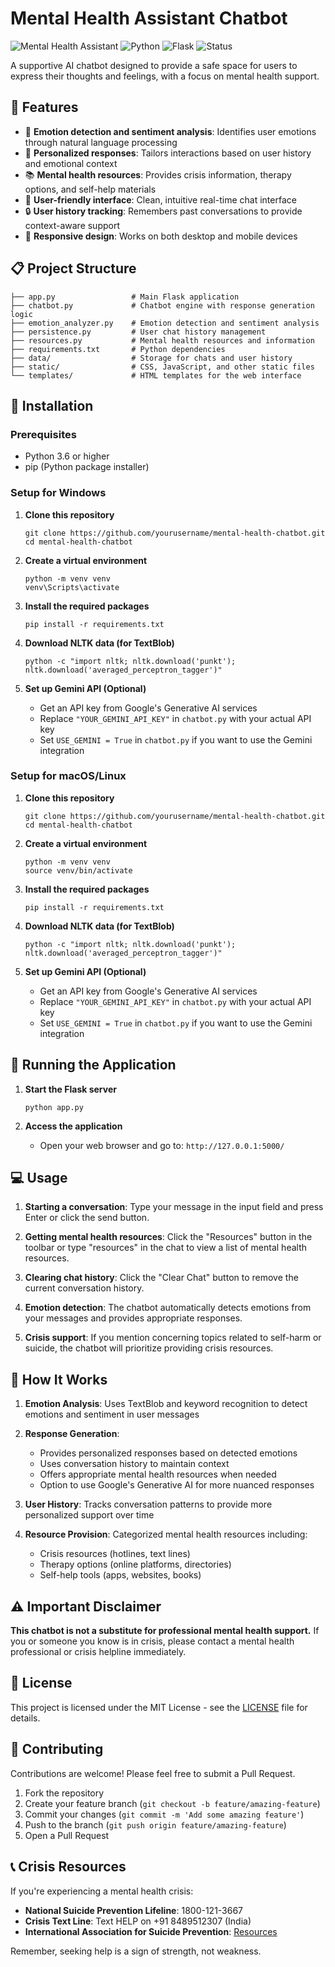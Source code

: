 # Mental Health Assistant Chatbot

![Mental Health Assistant](https://img.shields.io/badge/Mental%20Health-Assistant-brightgreen)
![Python](https://img.shields.io/badge/Python-3.6+-blue)
![Flask](https://img.shields.io/badge/Flask-Web%20App-lightgrey)
![Status](https://img.shields.io/badge/Status-Active-success)

A supportive AI chatbot designed to provide a safe space for users to express their thoughts and feelings, with a focus on mental health support.

## 🌟 Features

- 🧠 **Emotion detection and sentiment analysis**: Identifies user emotions through natural language processing
- 👤 **Personalized responses**: Tailors interactions based on user history and emotional context
- 📚 **Mental health resources**: Provides crisis information, therapy options, and self-help materials
- 💬 **User-friendly interface**: Clean, intuitive real-time chat interface
- 🔒 **User history tracking**: Remembers past conversations to provide context-aware support
- 📱 **Responsive design**: Works on both desktop and mobile devices

## 📋 Project Structure

```
├── app.py                 # Main Flask application
├── chatbot.py             # Chatbot engine with response generation logic
├── emotion_analyzer.py    # Emotion detection and sentiment analysis
├── persistence.py         # User chat history management
├── resources.py           # Mental health resources and information
├── requirements.txt       # Python dependencies
├── data/                  # Storage for chats and user history
├── static/                # CSS, JavaScript, and other static files
└── templates/             # HTML templates for the web interface
```

## 🔧 Installation

### Prerequisites

- Python 3.6 or higher
- pip (Python package installer)

### Setup for Windows

1. **Clone this repository**
   ```
   git clone https://github.com/yourusername/mental-health-chatbot.git
   cd mental-health-chatbot
   ```

2. **Create a virtual environment**
   ```
   python -m venv venv
   venv\Scripts\activate
   ```

3. **Install the required packages**
   ```
   pip install -r requirements.txt
   ```

4. **Download NLTK data (for TextBlob)**
   ```
   python -c "import nltk; nltk.download('punkt'); nltk.download('averaged_perceptron_tagger')"
   ```

5. **Set up Gemini API (Optional)**
   - Get an API key from Google's Generative AI services
   - Replace `"YOUR_GEMINI_API_KEY"` in `chatbot.py` with your actual API key
   - Set `USE_GEMINI = True` in `chatbot.py` if you want to use the Gemini integration

### Setup for macOS/Linux

1. **Clone this repository**
   ```
   git clone https://github.com/yourusername/mental-health-chatbot.git
   cd mental-health-chatbot
   ```

2. **Create a virtual environment**
   ```
   python -m venv venv
   source venv/bin/activate
   ```

3. **Install the required packages**
   ```
   pip install -r requirements.txt
   ```

4. **Download NLTK data (for TextBlob)**
   ```
   python -c "import nltk; nltk.download('punkt'); nltk.download('averaged_perceptron_tagger')"
   ```

5. **Set up Gemini API (Optional)**
   - Get an API key from Google's Generative AI services
   - Replace `"YOUR_GEMINI_API_KEY"` in `chatbot.py` with your actual API key
   - Set `USE_GEMINI = True` in `chatbot.py` if you want to use the Gemini integration

## 🚀 Running the Application

1. **Start the Flask server**
   ```
   python app.py
   ```

2. **Access the application**
   - Open your web browser and go to: `http://127.0.0.1:5000/`
   
## 💻 Usage

1. **Starting a conversation**: Type your message in the input field and press Enter or click the send button.

2. **Getting mental health resources**: Click the "Resources" button in the toolbar or type "resources" in the chat to view a list of mental health resources.

3. **Clearing chat history**: Click the "Clear Chat" button to remove the current conversation history.

4. **Emotion detection**: The chatbot automatically detects emotions from your messages and provides appropriate responses.

5. **Crisis support**: If you mention concerning topics related to self-harm or suicide, the chatbot will prioritize providing crisis resources.

## 🔄 How It Works

1. **Emotion Analysis**: Uses TextBlob and keyword recognition to detect emotions and sentiment in user messages

2. **Response Generation**: 
   - Provides personalized responses based on detected emotions
   - Uses conversation history to maintain context
   - Offers appropriate mental health resources when needed
   - Option to use Google's Generative AI for more nuanced responses

3. **User History**: Tracks conversation patterns to provide more personalized support over time

4. **Resource Provision**: Categorized mental health resources including:
   - Crisis resources (hotlines, text lines)
   - Therapy options (online platforms, directories)
   - Self-help tools (apps, websites, books)

## ⚠️ Important Disclaimer

**This chatbot is not a substitute for professional mental health support.** If you or someone you know is in crisis, please contact a mental health professional or crisis helpline immediately.

## 📝 License

This project is licensed under the MIT License - see the [LICENSE](LICENSE) file for details.

## 👥 Contributing

Contributions are welcome! Please feel free to submit a Pull Request.

1. Fork the repository
2. Create your feature branch (`git checkout -b feature/amazing-feature`)
3. Commit your changes (`git commit -m 'Add some amazing feature'`)
4. Push to the branch (`git push origin feature/amazing-feature`)
5. Open a Pull Request

## 📞 Crisis Resources

If you're experiencing a mental health crisis:

- **National Suicide Prevention Lifeline**: 1800-121-3667
- **Crisis Text Line**: Text HELP on +91 8489512307 (India)
- **International Association for Suicide Prevention**: [Resources](https://www.iasp.info/resources/Crisis_Centres/)

Remember, seeking help is a sign of strength, not weakness.
